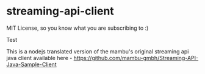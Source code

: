 # streaming-api-client

MIT License, so you know what you are subscribing to :) 

Test

This is a nodejs translated version of the mambu's original streaming api java client available here - https://github.com/mambu-gmbh/Streaming-API-Java-Sample-Client 
